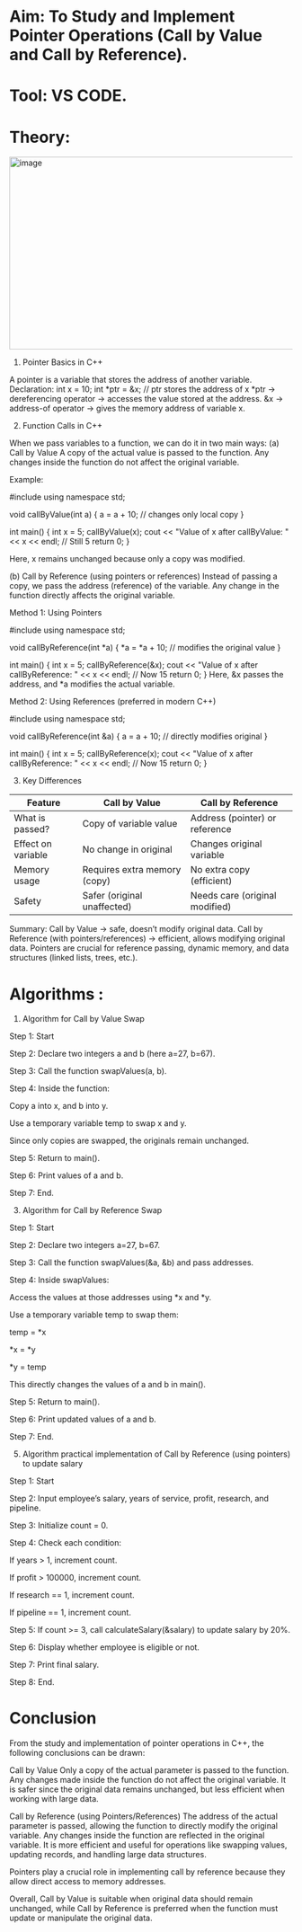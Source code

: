 # Aim: To Study and Implement Pointer Operations (Call by Value and Call by Reference).

# Tool: VS CODE.

# Theory:
<img width="957" height="343" alt="image" src="https://github.com/user-attachments/assets/94853a5a-1717-473c-a9bf-62ea70493cfd" />



1. Pointer Basics in C++

A pointer is a variable that stores the address of another variable.
Declaration:
int x = 10;
int *ptr = &x;   // ptr stores the address of x
*ptr → dereferencing operator → accesses the value stored at the address.
&x → address-of operator → gives the memory address of variable x.

2. Function Calls in C++

When we pass variables to a function, we can do it in two main ways:
(a) Call by Value
A copy of the actual value is passed to the function.
Any changes inside the function do not affect the original variable.

Example:

#include <iostream>
using namespace std;

void callByValue(int a) {
    a = a + 10;   // changes only local copy
}

int main() {
    int x = 5;
    callByValue(x);
    cout << "Value of x after callByValue: " << x << endl; // Still 5
    return 0;
}

Here, x remains unchanged because only a copy was modified.

(b) Call by Reference (using pointers or references)
Instead of passing a copy, we pass the address (reference) of the variable.
Any change in the function directly affects the original variable.

Method 1: Using Pointers

#include <iostream>
using namespace std;

void callByReference(int *a) {
    *a = *a + 10;   // modifies the original value
}

int main() {
    int x = 5;
    callByReference(&x);
    cout << "Value of x after callByReference: " << x << endl; // Now 15
    return 0;
}
Here, &x passes the address, and *a modifies the actual variable.

Method 2: Using References (preferred in modern C++)

#include <iostream>
using namespace std;

void callByReference(int &a) {
    a = a + 10;   // directly modifies original
}

int main() {
    int x = 5;
    callByReference(x);
    cout << "Value of x after callByReference: " << x << endl; // Now 15
    return 0;
}

3. Key Differences

   
| Feature            | Call by Value                | Call by Reference              |
| ------------------ | ---------------------------- | ------------------------------ |
| What is passed?    | Copy of variable value       | Address (pointer) or reference |
| Effect on variable | No change in original        | Changes original variable      |
| Memory usage       | Requires extra memory (copy) | No extra copy (efficient)      |
| Safety             | Safer (original unaffected)  | Needs care (original modified) |


Summary:
Call by Value → safe, doesn’t modify original data.
Call by Reference (with pointers/references) → efficient, allows modifying original data.
Pointers are crucial for reference passing, dynamic memory, and data structures (linked lists, trees, etc.).

# Algorithms :

1. Algorithm for Call by Value Swap
   
Step 1: Start

Step 2: Declare two integers a and b (here a=27, b=67).

Step 3: Call the function swapValues(a, b).

Step 4: Inside the function:

Copy a into x, and b into y.

Use a temporary variable temp to swap x and y.

Since only copies are swapped, the originals remain unchanged.

Step 5: Return to main().

Step 6: Print values of a and b.

Step 7: End.

3. Algorithm for Call by Reference Swap
   
Step 1: Start

Step 2: Declare two integers a=27, b=67.

Step 3: Call the function swapValues(&a, &b) and pass addresses.

Step 4: Inside swapValues:

Access the values at those addresses using *x and *y.

Use a temporary variable temp to swap them:

temp = *x

*x = *y

*y = temp

This directly changes the values of a and b in main().

Step 5: Return to main().

Step 6: Print updated values of a and b.

Step 7: End.

5. Algorithm practical implementation of Call by Reference (using pointers) to update salary
   
Step 1: Start

Step 2: Input employee’s salary, years of service, profit, research, and pipeline.

Step 3: Initialize count = 0.

Step 4: Check each condition:

If years > 1, increment count.

If profit > 100000, increment count.

If research == 1, increment count.

If pipeline == 1, increment count.

Step 5: If count >= 3, call calculateSalary(&salary) to update salary by 20%.

Step 6: Display whether employee is eligible or not.

Step 7: Print final salary.

Step 8: End.

# Conclusion
From the study and implementation of pointer operations in C++, the following conclusions can be drawn:

Call by Value
Only a copy of the actual parameter is passed to the function.
Any changes made inside the function do not affect the original variable.
It is safer since the original data remains unchanged, but less efficient when working with large data.

Call by Reference (using Pointers/References)
The address of the actual parameter is passed, allowing the function to directly modify the original variable.
Any changes inside the function are reflected in the original variable.
It is more efficient and useful for operations like swapping values, updating records, and handling large data structures.

Pointers play a crucial role in implementing call by reference because they allow direct access to memory addresses.

Overall, Call by Value is suitable when original data should remain unchanged, while Call by Reference is preferred when the function must update or manipulate the original data.
